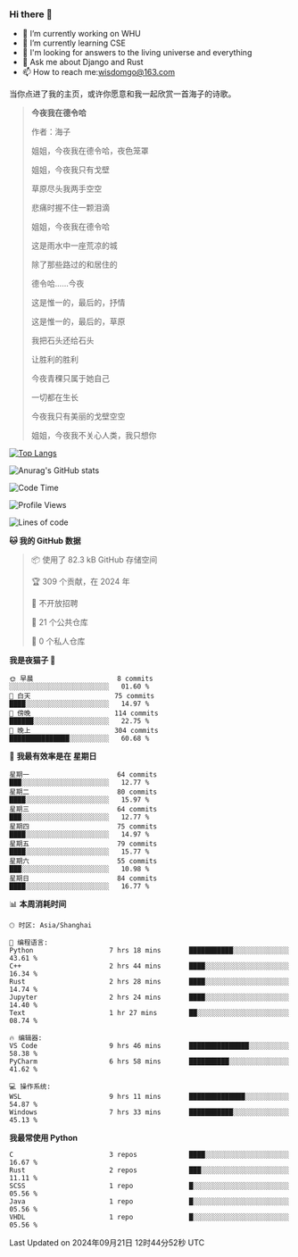 ### Hi there 👋



- 🔭 I’m currently working on WHU
- 🌱 I’m currently learning CSE
- 🤔 I'm looking for answers to the living universe and everything
- 💬 Ask me about Django and Rust
- 📫 How to reach me:wisdomgo@163.com

当你点进了我的主页，或许你愿意和我一起欣赏一首海子的诗歌。

>**今夜我在德令哈**
>
>作者：海子
>
>姐姐，今夜我在德令哈，夜色笼罩
>
>姐姐，今夜我只有戈壁
>
>草原尽头我两手空空
>
>悲痛时握不住一颗泪滴
>
>姐姐，今夜我在德令哈
>
>这是雨水中一座荒凉的城
>
>除了那些路过的和居住的
>
>德令哈......今夜
>
>这是惟一的，最后的，抒情
>
>这是惟一的，最后的，草原
>
>我把石头还给石头
>
>让胜利的胜利
>
>今夜青稞只属于她自己
>
>一切都在生长
>
>今夜我只有美丽的戈壁空空
>
>姐姐，今夜我不关心人类，我只想你



[![Top Langs](https://github-readme-stats.vercel.app/api/top-langs/?username=wisdomgo&theme=onedark)](https://github.com/anuraghazra/github-readme-stats)

![Anurag's GitHub stats](https://github-readme-stats.vercel.app/api?username=wisdomgo&hide=contribs,stars&theme=synthwave)

<!--START_SECTION:waka-->
![Code Time](http://img.shields.io/badge/Code%20Time-241%20hrs%2043%20mins-blue)

![Profile Views](http://img.shields.io/badge/%E4%B8%AA%E4%BA%BA%E8%B5%84%E6%96%99%E8%A7%82%E7%9C%8B%E6%AC%A1%E6%95%B0-2-blue)

![Lines of code](https://img.shields.io/badge/%E4%BB%8E%E3%80%8CHello%20World%E3%80%8D%E8%B5%B7%E6%88%91%E5%B7%B2%E7%BB%8F%E5%86%99%E4%BA%86-641.5%20thousand%20%E8%A1%8C%E4%BB%A3%E7%A0%81-blue)

**🐱 我的 GitHub 数据** 

> 📦  使用了 82.3 kB GitHub 存储空间 
 > 
> 🏆 309 个贡献，在 2024 年
 > 
> 🚫 不开放招聘
 > 
> 📜 21 个公共仓库 
 > 
> 🔑 0 个私人仓库 
 > 
**我是夜猫子 🦉** 

```text
🌞 早晨                     8 commits           ░░░░░░░░░░░░░░░░░░░░░░░░░   01.60 % 
🌆 白天                     75 commits          ████░░░░░░░░░░░░░░░░░░░░░   14.97 % 
🌃 傍晚                     114 commits         ██████░░░░░░░░░░░░░░░░░░░   22.75 % 
🌙 晚上                     304 commits         ███████████████░░░░░░░░░░   60.68 % 
```
📅 **我最有效率是在 星期日** 

```text
星期一                      64 commits          ███░░░░░░░░░░░░░░░░░░░░░░   12.77 % 
星期二                      80 commits          ████░░░░░░░░░░░░░░░░░░░░░   15.97 % 
星期三                      64 commits          ███░░░░░░░░░░░░░░░░░░░░░░   12.77 % 
星期四                      75 commits          ████░░░░░░░░░░░░░░░░░░░░░   14.97 % 
星期五                      79 commits          ████░░░░░░░░░░░░░░░░░░░░░   15.77 % 
星期六                      55 commits          ███░░░░░░░░░░░░░░░░░░░░░░   10.98 % 
星期日                      84 commits          ████░░░░░░░░░░░░░░░░░░░░░   16.77 % 
```


📊 **本周消耗时间** 

```text
🕑︎ 时区: Asia/Shanghai

💬 编程语言: 
Python                   7 hrs 18 mins       ███████████░░░░░░░░░░░░░░   43.61 % 
C++                      2 hrs 44 mins       ████░░░░░░░░░░░░░░░░░░░░░   16.34 % 
Rust                     2 hrs 28 mins       ████░░░░░░░░░░░░░░░░░░░░░   14.74 % 
Jupyter                  2 hrs 24 mins       ████░░░░░░░░░░░░░░░░░░░░░   14.40 % 
Text                     1 hr 27 mins        ██░░░░░░░░░░░░░░░░░░░░░░░   08.74 % 

🔥 编辑器: 
VS Code                  9 hrs 46 mins       ███████████████░░░░░░░░░░   58.38 % 
PyCharm                  6 hrs 58 mins       ██████████░░░░░░░░░░░░░░░   41.62 % 

💻 操作系统: 
WSL                      9 hrs 11 mins       ██████████████░░░░░░░░░░░   54.87 % 
Windows                  7 hrs 33 mins       ███████████░░░░░░░░░░░░░░   45.13 % 
```

**我最常使用 Python** 

```text
C                        3 repos             ████░░░░░░░░░░░░░░░░░░░░░   16.67 % 
Rust                     2 repos             ███░░░░░░░░░░░░░░░░░░░░░░   11.11 % 
SCSS                     1 repo              █░░░░░░░░░░░░░░░░░░░░░░░░   05.56 % 
Java                     1 repo              █░░░░░░░░░░░░░░░░░░░░░░░░   05.56 % 
VHDL                     1 repo              █░░░░░░░░░░░░░░░░░░░░░░░░   05.56 % 
```




 Last Updated on 2024年09月21日 12时44分52秒 UTC
<!--END_SECTION:waka-->
